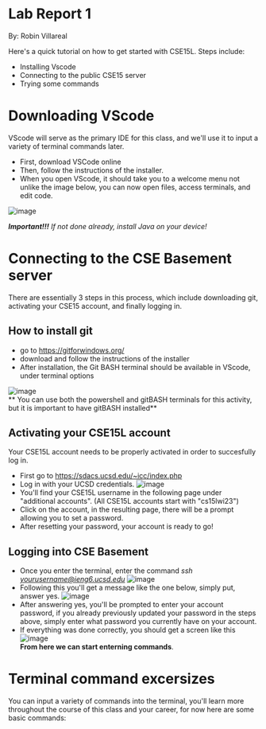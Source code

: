 # Lab Report 1  
By: Robin Villareal 

Here's a quick tutorial on how to get started with CSE15L. Steps include: 
* Installing Vscode 
* Connecting to the public CSE15 server 
* Trying some commands 

# Downloading VScode <br> 
VScode will serve as the primary IDE for this class, and we'll use it to input a variety of terminal commands later. 

- First, download VSCode online 
- Then, follow the instructions of the installer. 
- When you open VScode, it should take you to a welcome menu not unlike the image below, you can now open files, access terminals, and edit code. 

![image](https://user-images.githubusercontent.com/122556045/212161562-0921030f-dd6f-4a29-bdc2-da13d98b6ce1.png) 

***Important!!!** If not done already, install Java on your device!*  

# Connecting to the CSE Basement server <br> 
There are essentially 3 steps in this process, which include downloading git, activating your CSE15 account, and finally logging in.

## How to install git 
- go to https://gitforwindows.org/ 
- download and follow the instructions of the installer 
- After installation, the Git BASH terminal should be available in VScode, under terminal options 

![image](https://user-images.githubusercontent.com/122556045/212165742-8378faf3-fb48-4bf9-9756-3d5d88c36d03.png)  
** You can use both the powershell and gitBASH terminals for this activity, but it is important to have gitBASH installed**

## Activating your CSE15L account 
Your CSE15L account needs to be properly activated in order to succesfully log in. 
- First go to https://sdacs.ucsd.edu/~icc/index.php 
- Log in with your UCSD credentials. 
![image](https://user-images.githubusercontent.com/122556045/212212541-54a06c3f-4bce-43dc-9cb1-072fc61569c0.png) 
- You'll find your CSE15L username in the following page under "additional accounts". 
(All CSE15L accounts start with "cs15lwi23") 
- Click on the account, in the resulting page, there will be a prompt allowing you to set a password. 
- After resetting your password, your account is ready to go!  

## Logging into CSE Basement 
- Once you enter the terminal, enter the command *ssh yourusername@ieng6.ucsd.edu* 
![image](https://user-images.githubusercontent.com/122556045/212213553-12150c28-b898-41a2-a411-99c4001fdc35.png)
- Following this you'll get a message like the one below, simply put, answer yes. 
![image](https://user-images.githubusercontent.com/122556045/212213887-2d20a329-7c87-4365-8be3-8a0679391dd6.png) 
- After answering yes, you'll be prompted to enter your account password, if you already 
  previously updated your password in the steps above, simply enter what password you currently have 
  on your account. 
- If everything was done correctly, you should get a screen like this 
![image](https://user-images.githubusercontent.com/122556045/212214566-2c864f17-34fd-40c1-bc45-1ba4b9e5ecbc.png) <br>
**From here we can start enterning commands**. 

# Terminal command excersizes 
You can input a variety of commands into the terminal, you'll learn more throughout the course of this class 
and your career, for now here are some basic commands: 












